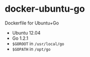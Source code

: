 docker-ubuntu-go
================

Dockerfile for Ubuntu+Go

* Ubuntu 12.04
* Go 1.2.1
* `$GOROOT` in `/usr/local/go`
* `$GOPATH` in `/opt/go`
